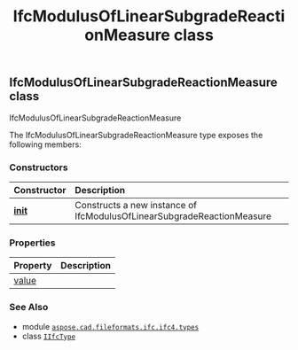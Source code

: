 ﻿---
title: IfcModulusOfLinearSubgradeReactionMeasure class
second_title: Aspose.CAD for Python via .NET API References
description: 
type: docs
weight: 960
url: /python-net/aspose.cad.fileformats.ifc.ifc4.types/ifcmodulusoflinearsubgradereactionmeasure/
is_root: false
---

## IfcModulusOfLinearSubgradeReactionMeasure class

IfcModulusOfLinearSubgradeReactionMeasure



The IfcModulusOfLinearSubgradeReactionMeasure type exposes the following members:

### Constructors
| Constructor | Description |
| :- | :- |
| [__init__](/cad/python-net/aspose.cad.fileformats.ifc.ifc4.types/ifcmodulusoflinearsubgradereactionmeasure/__init__/#) | Constructs a new instance of IfcModulusOfLinearSubgradeReactionMeasure |


### Properties
| Property | Description |
| :- | :- |
| [value](/cad/python-net/aspose.cad.fileformats.ifc.ifc4.types/ifcmodulusoflinearsubgradereactionmeasure/value) |  |



### See Also
* module [`aspose.cad.fileformats.ifc.ifc4.types`](..)
* class [`IIfcType`](/cad/python-net/aspose.cad.fileformats.ifc/iifctype)

